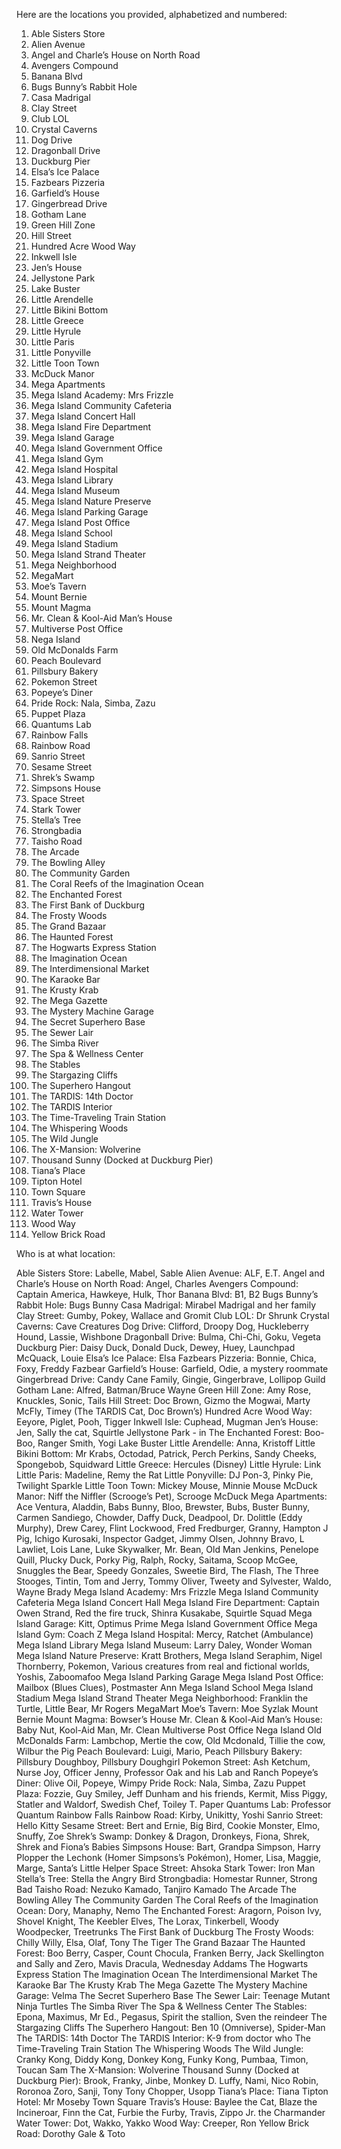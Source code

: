 Here are the locations you provided, alphabetized and numbered:

1. Able Sisters Store
2. Alien Avenue
3. Angel and Charle’s House on North Road
4. Avengers Compound
5. Banana Blvd
6. Bugs Bunny’s Rabbit Hole
7. Casa Madrigal
8. Clay Street
9. Club LOL
10. Crystal Caverns
11. Dog Drive
12. Dragonball Drive
13. Duckburg Pier
14. Elsa’s Ice Palace
15. Fazbears Pizzeria
16. Garfield’s House
17. Gingerbread Drive
18. Gotham Lane
19. Green Hill Zone
20. Hill Street
21. Hundred Acre Wood Way
22. Inkwell Isle
23. Jen’s House
24. Jellystone Park
25. Lake Buster
26. Little Arendelle
27. Little Bikini Bottom
28. Little Greece
29. Little Hyrule
30. Little Paris
31. Little Ponyville
32. Little Toon Town
33. McDuck Manor
34. Mega Apartments
35. Mega Island Academy: Mrs Frizzle
36. Mega Island Community Cafeteria
37. Mega Island Concert Hall
38. Mega Island Fire Department
39. Mega Island Garage
40. Mega Island Government Office
41. Mega Island Gym
42. Mega Island Hospital
43. Mega Island Library
44. Mega Island Museum
45. Mega Island Nature Preserve
46. Mega Island Parking Garage
47. Mega Island Post Office
48. Mega Island School
49. Mega Island Stadium
50. Mega Island Strand Theater
51. Mega Neighborhood
52. MegaMart
53. Moe’s Tavern
54. Mount Bernie
55. Mount Magma
56. Mr. Clean & Kool-Aid Man’s House
57. Multiverse Post Office
58. Nega Island
59. Old McDonalds Farm
60. Peach Boulevard
61. Pillsbury Bakery
62. Pokemon Street
63. Popeye’s Diner
64. Pride Rock: Nala, Simba, Zazu
65. Puppet Plaza
66. Quantums Lab
67. Rainbow Falls
68. Rainbow Road
69. Sanrio Street
70. Sesame Street
71. Shrek’s Swamp
72. Simpsons House
73. Space Street
74. Stark Tower
75. Stella’s Tree
76. Strongbadia
77. Taisho Road
78. The Arcade
79. The Bowling Alley
80. The Community Garden
81. The Coral Reefs of the Imagination Ocean
82. The Enchanted Forest
83. The First Bank of Duckburg
84. The Frosty Woods
85. The Grand Bazaar
86. The Haunted Forest
87. The Hogwarts Express Station
88. The Imagination Ocean
89. The Interdimensional Market
90. The Karaoke Bar
91. The Krusty Krab
92. The Mega Gazette
93. The Mystery Machine Garage
94. The Secret Superhero Base
95. The Sewer Lair
96. The Simba River
97. The Spa & Wellness Center
98. The Stables
99. The Stargazing Cliffs
100. The Superhero Hangout
101. The TARDIS: 14th Doctor
102. The TARDIS Interior
103. The Time-Traveling Train Station
104. The Whispering Woods
105. The Wild Jungle
106. The X-Mansion: Wolverine
107. Thousand Sunny (Docked at Duckburg Pier)
108. Tiana’s Place
109. Tipton Hotel
110. Town Square
111. Travis’s House
112. Water Tower
113. Wood Way
114. Yellow Brick Road


Who is at what location:

Able Sisters Store: Labelle, Mabel, Sable
Alien Avenue: ALF, E.T.
Angel and Charle’s House on North Road: Angel, Charles
Avengers Compound: Captain America, Hawkeye, Hulk, Thor
Banana Blvd: B1, B2
Bugs Bunny’s Rabbit Hole: Bugs Bunny
Casa Madrigal: Mirabel Madrigal and her family
Clay Street: Gumby, Pokey, Wallace and Gromit
Club LOL: Dr Shrunk
Crystal Caverns: Cave Creatures
Dog Drive: Clifford, Droopy Dog, Huckleberry Hound, Lassie, Wishbone
Dragonball Drive: Bulma, Chi-Chi, Goku, Vegeta
Duckburg Pier: Daisy Duck, Donald Duck, Dewey, Huey, Launchpad McQuack, Louie
Elsa’s Ice Palace: Elsa
Fazbears Pizzeria: Bonnie, Chica, Foxy, Freddy Fazbear
Garfield’s House: Garfield, Odie, a mystery roommate
Gingerbread Drive: Candy Cane Family, Gingie, Gingerbrave, Lollipop Guild
Gotham Lane: Alfred, Batman/Bruce Wayne
Green Hill Zone: Amy Rose, Knuckles, Sonic, Tails
Hill Street: Doc Brown, Gizmo the Mogwai, Marty McFly, Timey (The TARDIS Cat, Doc Brown’s)
Hundred Acre Wood Way: Eeyore, Piglet, Pooh, Tigger
Inkwell Isle: Cuphead, Mugman
Jen’s House: Jen, Sally the cat, Squirtle
Jellystone Park - in The Enchanted Forest: Boo-Boo, Ranger Smith, Yogi
Lake Buster
Little Arendelle: Anna, Kristoff
Little Bikini Bottom: Mr Krabs, Octodad, Patrick, Perch Perkins, Sandy Cheeks, Spongebob, Squidward
Little Greece: Hercules (Disney)
Little Hyrule: Link
Little Paris: Madeline, Remy the Rat
Little Ponyville: DJ Pon-3, Pinky Pie, Twilight Sparkle
Little Toon Town: Mickey Mouse, Minnie Mouse
McDuck Manor: Niff the Niffler (Scrooge’s Pet), Scrooge McDuck
Mega Apartments: Ace Ventura, Aladdin, Babs Bunny, Bloo, Brewster, Bubs, Buster Bunny, Carmen Sandiego, Chowder, Daffy Duck, Deadpool, Dr. Dolittle (Eddy Murphy), Drew Carey, Flint Lockwood, Fred Fredburger, Granny, Hampton J Pig, Ichigo Kurosaki, Inspector Gadget, Jimmy Olsen, Johnny Bravo, L Lawliet, Lois Lane, Luke Skywalker, Mr. Bean, Old Man Jenkins, Penelope Quill, Plucky Duck, Porky Pig, Ralph, Rocky, Saitama, Scoop McGee, Snuggles the Bear, Speedy Gonzales, Sweetie Bird, The Flash, The Three Stooges, Tintin, Tom and Jerry, Tommy Oliver, Tweety and Sylvester, Waldo, Wayne Brady
Mega Island Academy: Mrs Frizzle
Mega Island Community Cafeteria
Mega Island Concert Hall
Mega Island Fire Department: Captain Owen Strand, Red the fire truck, Shinra Kusakabe, Squirtle Squad
Mega Island Garage: Kitt, Optimus Prime
Mega Island Government Office
Mega Island Gym: Coach Z
Mega Island Hospital: Mercy, Ratchet (Ambulance)
Mega Island Library
Mega Island Museum: Larry Daley, Wonder Woman
Mega Island Nature Preserve: Kratt Brothers, Mega Island Seraphim, Nigel Thornberry, Pokemon, Various creatures from real and fictional worlds, Yoshis, Zaboomafoo
Mega Island Parking Garage
Mega Island Post Office: Mailbox (Blues Clues), Postmaster Ann
Mega Island School
Mega Island Stadium
Mega Island Strand Theater
Mega Neighborhood: Franklin the Turtle, Little Bear, Mr Rogers
MegaMart
Moe’s Tavern: Moe Syzlak
Mount Bernie
Mount Magma: Bowser’s House
Mr. Clean & Kool-Aid Man’s House: Baby Nut, Kool-Aid Man, Mr. Clean
Multiverse Post Office
Nega Island
Old McDonalds Farm: Lambchop, Mertie the cow, Old Mcdonald, Tillie the cow, Wilbur the Pig
Peach Boulevard: Luigi, Mario, Peach
Pillsbury Bakery: Pillsbury Doughboy, Pillsbury Doughgirl
Pokemon Street: Ash Ketchum, Nurse Joy, Officer Jenny, Professor Oak and his Lab and Ranch
Popeye’s Diner: Olive Oil, Popeye, Wimpy
Pride Rock: Nala, Simba, Zazu
Puppet Plaza: Fozzie, Guy Smiley, Jeff Dunham and his friends, Kermit, Miss Piggy, Statler and Waldorf, Swedish Chef, Toiley T. Paper
Quantums Lab: Professor Quantum
Rainbow Falls
Rainbow Road: Kirby, Unikitty, Yoshi
Sanrio Street: Hello Kitty
Sesame Street: Bert and Ernie, Big Bird, Cookie Monster, Elmo, Snuffy, Zoe
Shrek’s Swamp: Donkey & Dragon, Dronkeys, Fiona, Shrek, Shrek and Fiona’s Babies
Simpsons House: Bart, Grandpa Simpson, Harry Plopper the Lechonk (Homer Simpsons’s Pokémon), Homer, Lisa, Maggie, Marge, Santa’s Little Helper
Space Street: Ahsoka
Stark Tower: Iron Man
Stella’s Tree: Stella the Angry Bird
Strongbadia: Homestar Runner, Strong Bad
Taisho Road: Nezuko Kamado, Tanjiro Kamado
The Arcade
The Bowling Alley
The Community Garden
The Coral Reefs of the Imagination Ocean: Dory, Manaphy, Nemo
The Enchanted Forest: Aragorn, Poison Ivy, Shovel Knight, The Keebler Elves, The Lorax, Tinkerbell, Woody Woodpecker, Treetrunks
The First Bank of Duckburg
The Frosty Woods: Chilly Willy, Elsa, Olaf, Tony The Tiger
The Grand Bazaar
The Haunted Forest: Boo Berry, Casper, Count Chocula, Franken Berry, Jack Skellington and Sally and Zero, Mavis Dracula, Wednesday Addams
The Hogwarts Express Station
The Imagination Ocean
The Interdimensional Market
The Karaoke Bar
The Krusty Krab
The Mega Gazette
The Mystery Machine Garage: Velma
The Secret Superhero Base
The Sewer Lair: Teenage Mutant Ninja Turtles
The Simba River
The Spa & Wellness Center
The Stables: Epona, Maximus, Mr Ed., Pegasus, Spirit the stallion, Sven the reindeer
The Stargazing Cliffs
The Superhero Hangout: Ben 10 (Omniverse), Spider-Man
The TARDIS: 14th Doctor
The TARDIS Interior: K-9 from doctor who
The Time-Traveling Train Station
The Whispering Woods
The Wild Jungle: Cranky Kong, Diddy Kong, Donkey Kong, Funky Kong, Pumbaa, Timon, Toucan Sam
The X-Mansion: Wolverine
Thousand Sunny (Docked at Duckburg Pier): Brook, Franky, Jinbe, Monkey D. Luffy, Nami, Nico Robin, Roronoa Zoro, Sanji, Tony Tony Chopper, Usopp
Tiana’s Place: Tiana
Tipton Hotel: Mr Moseby
Town Square
Travis’s House: Baylee the Cat, Blaze the Incineroar, Finn the Cat, Furbie the Furby, Travis, Zippo Jr. the Charmander
Water Tower: Dot, Wakko, Yakko
Wood Way: Creeper, Ron
Yellow Brick Road: Dorothy Gale & Toto

